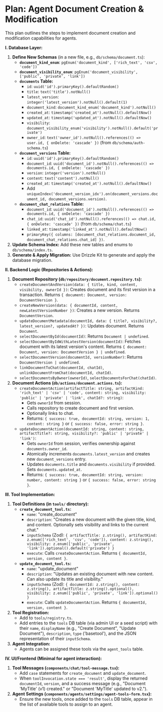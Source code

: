 # Plan: Agent Document Creation & Modification

This plan outlines the steps to implement document creation and modification capabilities for agents.

**I. Database Layer:**

1.  **Define New Schemas** (in a new file, e.g., `db/schema/document.ts`):
    *   **`document_kind_enum`**: `pgEnum('document_kind', ['rich_text', 'csv', 'code'])`
    *   **`document_visibility_enum`**: `pgEnum('document_visibility', ['public', 'private', 'link'])`
    *   **`documents` Table:**
        *   `id`: `uuid('id').primaryKey().defaultRandom()`
        *   `title`: `text('title').notNull()`
        *   `latest_version`: `integer('latest_version').notNull().default(1)`
        *   `document_kind`: `document_kind_enum('document_kind').notNull()`
        *   `created_at`: `timestamp('created_at').notNull().defaultNow()`
        *   `updated_at`: `timestamp('updated_at').notNull().defaultNow()`
        *   `visibility`: `document_visibility_enum('visibility').notNull().default('private')`
        *   `owner_id`: `text('owner_id').notNull().references(() => user.id, { onDelete: 'cascade' })` (from `db/schema/auth-schema.ts`)
    *   **`document_versions` Table:**
        *   `id`: `uuid('id').primaryKey().defaultRandom()`
        *   `document_id`: `uuid('document_id').notNull().references(() => documents.id, { onDelete: 'cascade' })`
        *   `version`: `integer('version').notNull()`
        *   `content`: `text('content').notNull()`
        *   `created_at`: `timestamp('created_at').notNull().defaultNow()`
        *   Add `uniqueIndex('document_version_idx').on(document_versions.document_id, document_versions.version)`.
    *   **`document_chat_relations` Table:**
        *   `document_id`: `uuid('document_id').notNull().references(() => documents.id, { onDelete: 'cascade' })`
        *   `chat_id`: `uuid('chat_id').notNull().references(() => chat.id, { onDelete: 'cascade' })` (from `db/schema/chat.ts`)
        *   `linked_at`: `timestamp('linked_at').notNull().defaultNow()`
        *   `primaryKey({ columns: [document_chat_relations.document_id, document_chat_relations.chat_id] })`.
2.  **Update Schema Index:** Add these new tables and enums to `db/schema/index.ts`.
3.  **Generate & Apply Migration:** Use Drizzle Kit to generate and apply the database migration.

**II. Backend Logic (Repositories & Actions):**

1.  **Document Repository (`db/repository/document.repository.ts`):**
    *   `createDocumentAndVersion(data: { title, kind, content, visibility, ownerId })`: Creates document and its first version in a transaction. Returns `{ document: Document, version: DocumentVersion }`.
    *   `createNewVersion(data: { documentId, content, newLatestVersionNumber })`: Creates a new version. Returns `DocumentVersion`.
    *   `updateDocumentMetadata(documentId, data: { title?, visibility?, latest_version?, updatedAt? })`: Updates document. Returns `Document`.
    *   `selectDocumentById(documentId)`: Returns `Document | undefined`.
    *   `selectDocumentByIdWithLatestVersion(documentId)`: Fetches document with its latest version's content. Returns `{ document: Document, version: DocumentVersion } | undefined`.
    *   `selectDocumentVersion(documentId, versionNumber)`: Returns `DocumentVersion | undefined`.
    *   `linkDocumentToChat(documentId, chatId)`, `unlinkDocumentFromChat(documentId, chatId)`.
    *   `selectDocumentsByOwner(ownerId)`, `selectDocumentsForChat(chatId)`.
2.  **Document Actions (`db/actions/document.actions.ts`):**
    *   `createDocumentAction(artifactTitle: string, artifactKind: 'rich_text' | 'csv' | 'code', content: string, visibility: 'public' | 'private' | 'link', chatId?: string)`:
        *   Gets `ownerId` from session.
        *   Calls repository to create document and first version.
        *   Optionally links to chat.
        *   Returns: `{ success: true, documentId: string, version: 1, content: string }` or `{ success: false, error: string }`.
    *   `updateDocumentAction(documentId: string, content: string, artifactTitle?: string, visibility?: 'public' | 'private' | 'link')`:
        *   Gets `ownerId` from session, verifies ownership against `documents.owner_id`.
        *   Atomically increments `documents.latest_version` and creates new `document_versions` entry.
        *   Updates `documents.title` and `documents.visibility` if provided. Sets `documents.updated_at`.
        *   Returns: `{ success: true, documentId: string, version: number, content: string }` or `{ success: false, error: string }`.

**III. Tool Implementation:**

1.  **Tool Definitions (in `tools/` directory):**
    *   **`create_document_tool.ts`:**
        *   `name`: "create_document"
        *   `description`: "Creates a new document with the given title, kind, and content. Optionally sets visibility and links to the current chat."
        *   `inputSchema` (Zod): `{ artifactTitle: z.string(), artifactKind: z.enum(['rich_text', 'csv', 'code']), content: z.string(), visibility: z.enum(['public', 'private', 'link']).optional().default('private') }`
        *   `execute`: Calls `createDocumentAction`. Returns `{ documentId, version, content }`.
    *   **`update_document_tool.ts`:**
        *   `name`: "update_document"
        *   `description`: "Updates an existing document with new content. Can also update its title and visibility."
        *   `inputSchema` (Zod): `{ documentId: z.string(), content: z.string(), artifactTitle: z.string().optional(), visibility: z.enum(['public', 'private', 'link']).optional() }`
        *   `execute`: Calls `updateDocumentAction`. Returns `{ documentId, version, content }`.
2.  **Tool Registration:**
    *   Add to `tools/registry.ts`.
    *   Add entries to the `tools` DB table (via admin UI or a seed script) with their `name`, `displayName` (e.g., "Create Document", "Update Document"), `description`, `type` ('basetool'), and the JSON representation of their `inputSchema`.
3.  **Agent Integration:**
    *   Agents can be assigned these tools via the `agent_tools` table.

**IV. UI/Frontend (Minimal for agent interaction):**

1.  **Tool Messages (`components/chat/tool-message.tsx`):**
    *   Add `case` statements for `create_document` and `update_document`.
    *   When `toolInvocation.state === 'result'`, display the returned `documentId`, `version`, and a success message (e.g., "Document 'MyTitle' (v1) created." or "Document 'MyTitle' updated to v2.").
2.  **Agent Settings (`components/agents/settings/agent-tools-form.tsx`):**
    *   Ensure the new tools, once added to the `tools` DB table, appear in the list of available tools to assign to an agent.